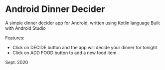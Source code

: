 # Android Dinner Decider
A simple dinner decider app for Android, written using Kotlin language
Built with Android Studio

Features:
* Click on DECIDE button and the app will decide your dinner for tonight
* Click on ADD FOOD button to add a new food item

Sept. 2020
